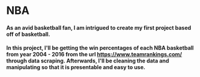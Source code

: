 # NBA

#### As an avid basketball fan, I am intrigued to create my first project based off of basketball. 

#### In this project, I'll be getting the win percentages of each NBA basketball from year 2004 - 2016 from the url https://www.teamrankings.com/ through data scraping. Afterwards, I'll be cleaning the data and manipulating so that it is presentable and easy to use.
